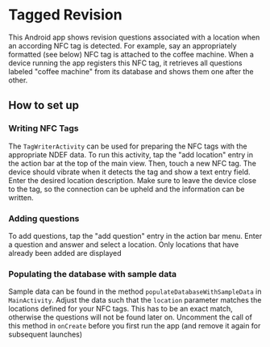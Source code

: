 # Tagged Revision

This Android app shows revision questions associated with a location when an according NFC tag is detected.
For example, say an appropriately formatted (see below) NFC tag is attached to the coffee machine. When a device running the app registers this NFC tag, it retrieves all questions labeled "coffee machine" from its database and shows them one after the other.

## How to set up

### Writing NFC Tags
The `TagWriterActivity` can be used for preparing the NFC tags with the appropriate NDEF data. To run this activity, tap the "add location" entry in the action bar at the top of the main view. Then, touch a new NFC tag. The device should vibrate when it detects the tag and show a text entry field. Enter the desired location description. Make sure to leave the device close to the tag, so the connection can be upheld and the information can be written.

### Adding questions
To add questions, tap the "add question" entry in the action bar menu. Enter a question and answer and select a location. Only locations that have already been added are displayed


### Populating the database with sample data
Sample data can be found in the method `populateDatabaseWithSampleData` in `MainActivity`. Adjust the data such that the `location` parameter matches the locations defined for your NFC tags. This has to be an exact match, otherwise the questions will not be found later on. Uncomment the call of this method in `onCreate` before you first run the app (and remove it again for subsequent launches)